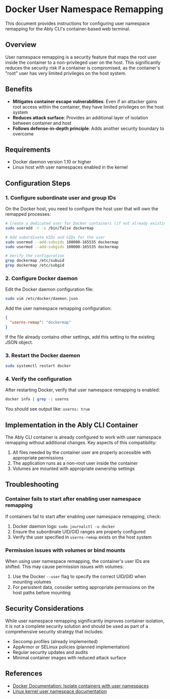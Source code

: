 # Docker User Namespace Remapping

This document provides instructions for configuring user namespace remapping for the Ably CLI's container-based web terminal.

## Overview

User namespace remapping is a security feature that maps the root user inside the container to a non-privileged user on the host. This significantly reduces the security risk if a container is compromised, as the container's "root" user has very limited privileges on the host system.

## Benefits

- **Mitigates container escape vulnerabilities**: Even if an attacker gains root access within the container, they have limited privileges on the host system
- **Reduces attack surface**: Provides an additional layer of isolation between container and host
- **Follows defense-in-depth principle**: Adds another security boundary to overcome

## Requirements

- Docker daemon version 1.10 or higher
- Linux host with user namespaces enabled in the kernel

## Configuration Steps

### 1. Configure subordinate user and group IDs

On the Docker host, you need to configure the host user that will own the remapped processes:

```bash
# Create a dedicated user for Docker containers (if not already existing)
sudo useradd -r -s /bin/false dockermap

# Add subordinate UIDs and GIDs for the user
sudo usermod --add-subuids 100000-165535 dockermap
sudo usermod --add-subgids 100000-165535 dockermap

# Verify the configuration
grep dockermap /etc/subuid
grep dockermap /etc/subgid
```

### 2. Configure Docker daemon

Edit the Docker daemon configuration file:

```bash
sudo vim /etc/docker/daemon.json
```

Add the user namespace remapping configuration:

```json
{
  "userns-remap": "dockermap"
}
```

If the file already contains other settings, add this setting to the existing JSON object.

### 3. Restart the Docker daemon

```bash
sudo systemctl restart docker
```

### 4. Verify the configuration

After restarting Docker, verify that user namespace remapping is enabled:

```bash
docker info | grep -i userns
```

You should see output like: `userns: true`

## Implementation in the Ably CLI Container

The Ably CLI container is already configured to work with user namespace remapping without additional changes. Key aspects of this compatibility:

1. All files needed by the container user are properly accessible with appropriate permissions
2. The application runs as a non-root user inside the container
3. Volumes are mounted with appropriate ownership settings

## Troubleshooting

### Container fails to start after enabling user namespace remapping

If containers fail to start after enabling user namespace remapping, check:

1. Docker daemon logs: `sudo journalctl -u docker`
2. Ensure the subordinate UID/GID ranges are properly configured
3. Verify the user specified in `userns-remap` exists on the host system

### Permission issues with volumes or bind mounts

When using user namespace remapping, the container's user IDs are shifted. This may cause permission issues with volumes:

1. Use the Docker `--user` flag to specify the correct UID/GID when mounting volumes
2. For persistent data, consider setting appropriate permissions on the host paths before mounting

## Security Considerations

While user namespace remapping significantly improves container isolation, it is not a complete security solution and should be used as part of a comprehensive security strategy that includes:

- Seccomp profiles (already implemented)
- AppArmor or SELinux policies (planned implementation)
- Regular security updates and audits
- Minimal container images with reduced attack surface

## References

- [Docker Documentation: Isolate containers with user namespaces](https://docs.docker.com/engine/security/userns-remap/)
- [Linux kernel user namespace documentation](https://www.kernel.org/doc/Documentation/admin-guide/namespaces/user.rst)
